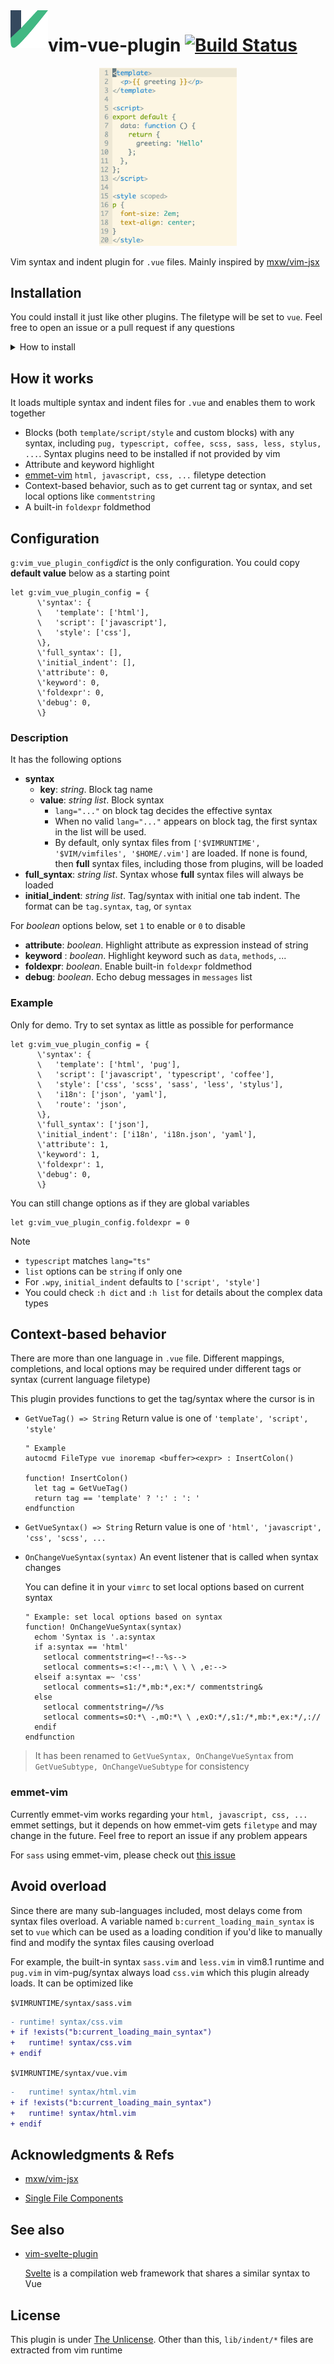 <img src="https://raw.githubusercontent.com/leafOfTree/leafOfTree.github.io/master/vim-vue-plugin-icon.svg" width="60" height="60" alt="icon" align="left"/>

# vim-vue-plugin [![Build Status][12]](https://travis-ci.com/leafOfTree/vim-vue-plugin)

<p align="center">
<a href="https://github.com/altercation/vim-colors-solarized">
<img alt="screenshot" src="https://raw.githubusercontent.com/leafOfTree/leafOfTree.github.io/master/vim-vue-plugin-screenshot.png" width="220" />
</a>
</p>

Vim syntax and indent plugin for `.vue` files. Mainly inspired by [mxw/vim-jsx][1]

## Installation

You could install it just like other plugins. The filetype will be set to `vue`. Feel free to open an issue or a pull request if any questions

<details>
<summary><a>How to install</a></summary>

- [VundleVim][2]

    ```vim
    Plugin 'leafOfTree/vim-vue-plugin'
    ```

- [vim-pathogen][5]

    ```
    cd ~/.vim/bundle
    git clone https://github.com/leafOfTree/vim-vue-plugin --depth 1
    ```

- [vim-plug][7]

    ```vim
    Plug 'leafOfTree/vim-vue-plugin'
    :PlugInstall
    ```

- Or manually, clone this plugin to `path/to/this_plugin`, and add it to `rtp` in vimrc

    ```vim
    set rtp+=path/to/this_plugin

    " If filetype is not set to 'vue', try
    filetype off
    set rtp+=path/to/this_plugin
    filetype plugin indent on
    ```
<br />
</details>

## How it works

It loads multiple syntax and indent files for `.vue` and enables them to work together

- Blocks (both `template/script/style` and custom blocks) with any syntax, including `pug, typescript, coffee, scss, sass, less, stylus, ...`. Syntax plugins need to be installed if not provided by vim
- Attribute and keyword highlight
- [emmet-vim][10] `html, javascript, css, ...` filetype detection
- Context-based behavior, such as to get current tag or syntax, and set local options like `commentstring`
- A built-in `foldexpr` foldmethod

## Configuration

`g:vim_vue_plugin_config`*dict* is the only configuration. You could copy **default value** below as a starting point

```vim
let g:vim_vue_plugin_config = { 
      \'syntax': {
      \   'template': ['html'],
      \   'script': ['javascript'],
      \   'style': ['css'],
      \},
      \'full_syntax': [],
      \'initial_indent': [],
      \'attribute': 0,
      \'keyword': 0,
      \'foldexpr': 0,
      \'debug': 0,
      \}
```

### Description

It has the following options

- **syntax**
    - **key**: *string*. Block tag name
    - **value**: *string list*. Block syntax
        - `lang="..."` on block tag decides the effective syntax
        - When no valid `lang="..."` appears on block tag, the first syntax in the list will be used.
        - By default, only syntax files from `['$VIMRUNTIME', '$VIM/vimfiles', '$HOME/.vim']` are loaded. If none is found, then **full** syntax files, including those from plugins, will be loaded
- **full_syntax**: *string list*. Syntax whose **full** syntax files will always be loaded
- **initial_indent**: *string list*. Tag/syntax with initial one tab indent. The format can be `tag.syntax`, `tag`, or `syntax`

For *boolean* options below, set `1` to enable or `0` to disable

- **attribute**: *boolean*. Highlight attribute as expression instead of string
- **keyword** : *boolean*. Highlight keyword such as `data`, `methods`, ...
- **foldexpr**: *boolean*. Enable built-in `foldexpr` foldmethod
- **debug**: *boolean*. Echo debug messages in `messages` list

### Example

Only for demo. Try to set syntax as little as possible for performance

```vim
let g:vim_vue_plugin_config = { 
      \'syntax': {
      \   'template': ['html', 'pug'],
      \   'script': ['javascript', 'typescript', 'coffee'],
      \   'style': ['css', 'scss', 'sass', 'less', 'stylus'],
      \   'i18n': ['json', 'yaml'],
      \   'route': 'json',
      \},
      \'full_syntax': ['json'],
      \'initial_indent': ['i18n', 'i18n.json', 'yaml'],
      \'attribute': 1,
      \'keyword': 1,
      \'foldexpr': 1,
      \'debug': 0,
      \}
```

You can still change options as if they are global variables

```vim
let g:vim_vue_plugin_config.foldexpr = 0
```

Note

- `typescript` matches `lang="ts"`
- `list` options can be `string` if only one
- For `.wpy`, `initial_indent` defaults to `['script', 'style']`
- You could check `:h dict` and `:h list` for details about the complex data types

## Context-based behavior

There are more than one language in `.vue` file. Different mappings, completions, and local options may be required under different tags or syntax (current language filetype)

This plugin provides functions to get the tag/syntax where the cursor is in

- `GetVueTag() => String` Return value is one of `'template', 'script', 'style'`

    ```vim
    " Example
    autocmd FileType vue inoremap <buffer><expr> : InsertColon()

    function! InsertColon()
      let tag = GetVueTag()
      return tag == 'template' ? ':' : ': '
    endfunction
    ```

- `GetVueSyntax() => String` Return value is one of `'html', 'javascript', 'css', 'scss', ...`

- `OnChangeVueSyntax(syntax)` An event listener that is called when syntax changes

    You can define it in your `vimrc` to set local options based on current syntax

    ```vim
    " Example: set local options based on syntax
    function! OnChangeVueSyntax(syntax)
      echom 'Syntax is '.a:syntax
      if a:syntax == 'html'
        setlocal commentstring=<!--%s-->
        setlocal comments=s:<!--,m:\ \ \ \ ,e:-->
      elseif a:syntax =~ 'css'
        setlocal comments=s1:/*,mb:*,ex:*/ commentstring&
      else
        setlocal commentstring=//%s
        setlocal comments=sO:*\ -,mO:*\ \ ,exO:*/,s1:/*,mb:*,ex:*/,://
      endif
    endfunction
    ```

> It has been renamed to `GetVueSyntax, OnChangeVueSyntax` from `GetVueSubtype, OnChangeVueSubtype` for consistency

### emmet-vim

Currently emmet-vim works regarding your `html, javascript, css, ...` emmet settings, but it depends on how emmet-vim gets `filetype` and may change in the future. Feel free to report an issue if any problem appears

For `sass` using emmet-vim, please check out [this issue][17]

## Avoid overload

Since there are many sub-languages included, most delays come from syntax files overload. A variable named `b:current_loading_main_syntax` is set to `vue` which can be used as a loading condition if you'd like to manually find and modify the syntax files causing overload

For example, the built-in syntax `sass.vim` and `less.vim` in vim8.1 runtime and `pug.vim` in vim-pug/syntax always load `css.vim` which this plugin already loads. It can be optimized like

`$VIMRUNTIME/syntax/sass.vim`
```diff
- runtime! syntax/css.vim
+ if !exists("b:current_loading_main_syntax")
+   runtime! syntax/css.vim
+ endif
```

`$VIMRUNTIME/syntax/vue.vim`
```diff
-   runtime! syntax/html.vim
+ if !exists("b:current_loading_main_syntax")
+   runtime! syntax/html.vim
+ endif
```

## Acknowledgments & Refs

- [mxw/vim-jsx][1]

- [Single File Components][3]

## See also

- [vim-svelte-plugin][9] 

    [Svelte][13] is a compilation web framework that shares a similar syntax to Vue

## License

This plugin is under [The Unlicense][8]. Other than this, `lib/indent/*` files are extracted from vim runtime

[1]: https://github.com/mxw/vim-jsx "mxw: vim-jsx"
[2]: https://github.com/VundleVim/Vundle.vim
[3]: https://vuejs.org/v2/guide/single-file-components.html
[4]: https://github.com/digitaltoad/vim-pug
[5]: https://github.com/tpope/vim-pathogen
[6]: https://github.com/Tencent/wepy
[7]: https://github.com/junegunn/vim-plug
[8]: https://choosealicense.com/licenses/unlicense/
[9]: https://github.com/leafOfTree/vim-svelte-plugin
[10]: https://github.com/mattn/emmet-vim
[11]: https://github.com/kchmck/vim-coffee-script
[12]: https://travis-ci.com/leafOfTree/vim-vue-plugin.svg?branch=master
[13]: https://svelte.dev/
[14]: https://github.com/leafgarland/typescript-vim
[15]: https://github.com/HerringtonDarkholme/yats.vim
[16]: https://github.com/iloginow/vim-stylus
[17]: https://github.com/leafOfTree/vim-vue-plugin/issues/23#issuecomment-628306633
